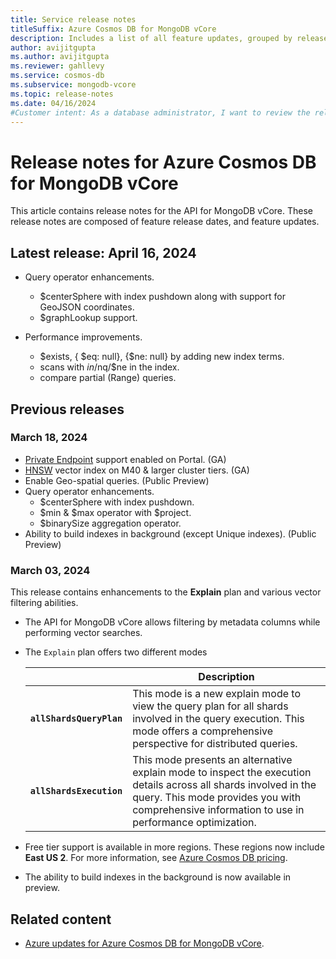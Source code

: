 ```yaml
---
title: Service release notes
titleSuffix: Azure Cosmos DB for MongoDB vCore
description: Includes a list of all feature updates, grouped by release date, for the Azure Cosmos DB for MongoDB vCore service.
author: avijitgupta
ms.author: avijitgupta
ms.reviewer: gahllevy
ms.service: cosmos-db
ms.subservice: mongodb-vcore
ms.topic: release-notes
ms.date: 04/16/2024
#Customer intent: As a database administrator, I want to review the release notes, so I can understand what new features are released for the service.
---
```


# Release notes for Azure Cosmos DB for MongoDB vCore

This article contains release notes for the API for MongoDB vCore. These release notes are composed of feature release dates, and feature updates.

## Latest release: April 16, 2024

- Query operator enhancements.
  - $centerSphere with index pushdown along with support for GeoJSON coordinates.
  - $graphLookup support.

- Performance improvements.
  - $exists, { $eq: null}, {$ne: null} by adding new index terms.
  - scans with $in/$nq/$ne in the index.
  - compare partial (Range) queries.

## Previous releases

### March 18, 2024

- [Private Endpoint](how-to-private-link.md) support enabled on Portal. (GA)
- [HNSW](vector-search.md) vector index on M40 & larger cluster tiers. (GA)
- Enable Geo-spatial queries. (Public Preview)
- Query operator enhancements.
  - $centerSphere with index pushdown.
  - $min & $max operator with $project.
  - $binarySize aggregation operator.
- Ability to build indexes in background (except Unique indexes). (Public Preview)

### March 03, 2024

This release contains enhancements to the **Explain** plan and various vector filtering abilities.

- The API for MongoDB vCore allows filtering by metadata columns while performing vector searches.
- The `Explain` plan offers two different modes

  | | Description |
  | --- | --- |
  | **`allShardsQueryPlan`** | This mode is a new explain mode to view the query plan for all shards involved in the query execution. This mode offers a comprehensive perspective for distributed queries. |
  | **`allShardsExecution`** | This mode presents an alternative explain mode to inspect the execution details across all shards involved in the query. This mode provides you with comprehensive information to use in performance optimization. |

- Free tier support is available in more regions. These regions now include **East US 2**. For more information, see [Azure Cosmos DB pricing](https://azure.microsoft.com/pricing/details/cosmos-db/mongodb/).

- The ability to build indexes in the background is now available in preview.

## Related content

- [Azure updates for Azure Cosmos DB for MongoDB vCore](https://azure.microsoft.com/updates?category=databases&query=Cosmos%20DB%20MongoDB).
